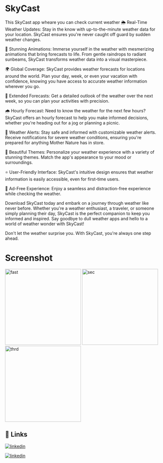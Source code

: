 # SkyCast
This SkyCast app wheare you can check current weather
🌦️ Real-Time Weather Updates: Stay in the know with up-to-the-minute weather data for your location. SkyCast ensures you're never caught off guard by sudden weather changes.

🌈 Stunning Animations: Immerse yourself in the weather with mesmerizing animations that bring forecasts to life. From gentle raindrops to radiant sunbeams, SkyCast transforms weather data into a visual masterpiece.

🌍 Global Coverage: SkyCast provides weather forecasts for locations around the world. Plan your day, week, or even your vacation with confidence, knowing you have access to accurate weather information wherever you go.

📅 Extended Forecasts: Get a detailed outlook of the weather over the next week, so you can plan your activities with precision.

🌧️ Hourly Forecast: Need to know the weather for the next few hours? SkyCast offers an hourly forecast to help you make informed decisions, whether you're heading out for a jog or planning a picnic.

🔔 Weather Alerts: Stay safe and informed with customizable weather alerts. Receive notifications for severe weather conditions, ensuring you're prepared for anything Mother Nature has in store.

🌆 Beautiful Themes: Personalize your weather experience with a variety of stunning themes. Match the app's appearance to your mood or surroundings.

⭐ User-Friendly Interface: SkyCast's intuitive design ensures that weather information is easily accessible, even for first-time users.

🌟 Ad-Free Experience: Enjoy a seamless and distraction-free experience while checking the weather.

Download SkyCast today and embark on a journey through weather like never before. Whether you're a weather enthusiast, a traveler, or someone simply planning their day, SkyCast is the perfect companion to keep you informed and inspired. Say goodbye to dull weather apps and hello to a world of weather wonder with SkyCast!

Don't let the weather surprise you. With SkyCast, you're always one step ahead.

# Screenshot


  <img src="https://github.com/in-deep-dive/SkyCast/assets/101592615/a8812f76-5eea-4244-844d-59ab0ab1a112" alt="fast" width="250">
  <img src="https://github.com/in-deep-dive/SkyCast/assets/101592615/d0d78795-ebd4-4751-8c13-36cb75e7c10b" alt="sec" width="250">
  <img src="https://github.com/in-deep-dive/SkyCast/assets/101592615/a55cfa57-f61b-4169-981c-d0ee0a0bd4cf" alt="thrd" width="250">








## 🔗 Links

[![linkedin](https://img.shields.io/badge/linkedin-0A66C2?style=for-the-badge&logo=linkedin&logoColor=white)](https://www.linkedin.com/in/mohd-aakib-0546ab272/)

[![linkedin](https://img.shields.io/badge/instagram-bc2a8d?style=for-the-badge&logo=instagram&logoColor=white)](https://www.instagram.com/_aakib__21/)

